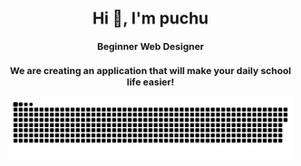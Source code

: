 <h1 align="center">Hi 👋, I'm puchu</h1>
<h3 align="center">Beginner Web Designer</h3>
<h3 align="center">We are creating an application that will make your daily school life easier!</h3>

<picture>
  <source media="(prefers-color-scheme: dark)" srcset="https://raw.githubusercontent.com/obregonia1/obregonia1/master/img/snake-dark.svg">
  <source media="(prefers-color-scheme: light)" srcset="https://raw.githubusercontent.com/obregonia1/obregonia1/master/img/snake.svg">
  <img alt="github contribution grid snake animation" src="https://raw.githubusercontent.com/obregonia1/obregonia1/master/img/snake.svg">
</picture>
